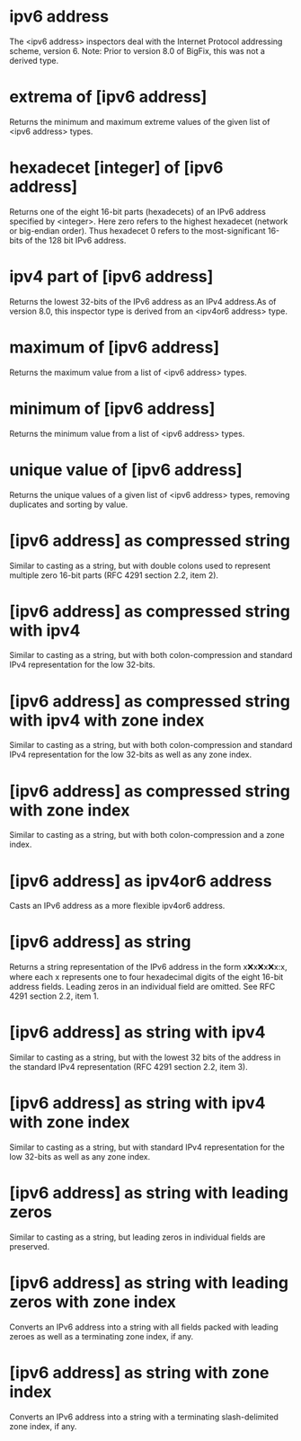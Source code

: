 # ipv6 address

The &lt;ipv6 address&gt; inspectors deal with the Internet Protocol addressing scheme, version 6. Note: Prior to version 8.0 of BigFix, this was not a derived type.

# extrema of [ipv6 address]

Returns the minimum and maximum extreme values of the given list of &lt;ipv6 address&gt; types.

# hexadecet [integer] of [ipv6 address]

Returns one of the eight 16-bit parts (hexadecets) of an IPv6 address specified by &lt;integer&gt;. Here zero refers to the highest hexadecet (network or big-endian order). Thus hexadecet 0 refers to the most-significant 16-bits of the 128 bit IPv6 address.

# ipv4 part of [ipv6 address]

Returns the lowest 32-bits of the IPv6 address as an IPv4 address.As of version 8.0, this inspector type is derived from an &lt;ipv4or6 address&gt; type.

# maximum of [ipv6 address]

Returns the maximum value from a list of &lt;ipv6 address&gt; types.

# minimum of [ipv6 address]

Returns the minimum value from a list of &lt;ipv6 address&gt; types.

# unique value of [ipv6 address]

Returns the unique values of a given list of &lt;ipv6 address&gt; types, removing duplicates and sorting by value.

# [ipv6 address] as compressed string

Similar to casting as a string, but with double colons used to represent multiple zero 16-bit parts (RFC 4291 section 2.2, item 2).

# [ipv6 address] as compressed string with ipv4

Similar to casting as a string, but with both colon-compression and standard IPv4 representation for the low 32-bits.

# [ipv6 address] as compressed string with ipv4 with zone index

Similar to casting as a string, but with both colon-compression and standard IPv4 representation for the low 32-bits as well as any zone index.

# [ipv6 address] as compressed string with zone index

Similar to casting as a string, but with both colon-compression and a zone index.

# [ipv6 address] as ipv4or6 address

Casts an IPv6 address as a more flexible ipv4or6 address.

# [ipv6 address] as string

Returns a string representation of the IPv6 address in the form x:x:x:x:x:x:x:x, where each x represents one to four hexadecimal digits of the eight 16-bit address fields. Leading zeros in an individual field are omitted. See RFC 4291 section 2.2, item 1.

# [ipv6 address] as string with ipv4

Similar to casting as a string, but with the lowest 32 bits of the address in the standard IPv4 representation (RFC 4291 section 2.2, item 3).

# [ipv6 address] as string with ipv4 with zone index

Similar to casting as a string, but with standard IPv4 representation for the low 32-bits as well as any zone index.

# [ipv6 address] as string with leading zeros

Similar to casting as a string, but leading zeros in individual fields are preserved.

# [ipv6 address] as string with leading zeros with zone index

Converts an IPv6 address into a string with all fields packed with leading zeroes as well as a terminating zone index, if any.

# [ipv6 address] as string with zone index

Converts an IPv6 address into a string with a terminating slash-delimited zone index, if any.
